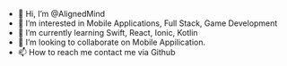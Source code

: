 - 👋 Hi, I’m @AlignedMind
- 👀 I’m interested in Mobile Applications, Full Stack, Game Development
- 🌱 I’m currently learning Swift, React, Ionic, Kotlin 
- 💞️ I’m looking to collaborate on Mobile Appilication.
- 📫 How to reach me contact me via Github

<!---
AlignedMind/AlignedMind is a ✨ special ✨ repository because its `README.md` (this file) appears on your GitHub profile.
You can click the Preview link to take a look at your changes.
--->
